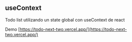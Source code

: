 

## useContext

Todo list utilizando un state global con useContext de react

Demo
[https://todo-next-two.vercel.app/](https://todo-next-two.vercel.app/)

